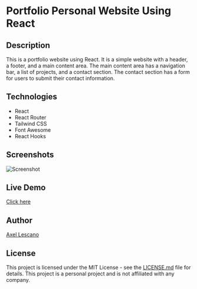 # Portfolio Personal Website Using React

## Description

This is a portfolio website using React. It is a simple website with a header, a footer, and a main content area. The main content area has a navigation bar, a list of projects, and a contact section. The contact section has a form for users to submit their contact information.

## Technologies

- React
- React Router
- Tailwind CSS
- Font Awesome
- React Hooks

## Screenshots

![Screenshot](https://github.com/john-w-s/portfolio-website-using-react/blob/master/screenshot.png)

## Live Demo

[Click here](https://john-w-s.github.io/portfolio-website-using-react/)

## Author

[Axel Lescano](https://github.com/Axellesca/)

## License

This project is licensed under the MIT License - see the [LICENSE.md](LICENSE.md) file for details. This project is a personal project and is not affiliated with any company.
